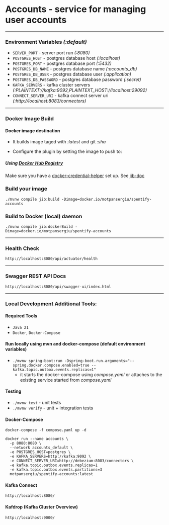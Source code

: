# Accounts - service for managing user accounts

---

### Environment Variables _(:default)_

* `SERVER_PORT` - server port run _(:8080)_
* `POSTGRES_HOST` - postgres database host _(:localhost)_
* `POSTGRES_PORT` - postgres database port _(:5432)_
* `POSTGRES_DB_NAME` - postgres database name _(:accounts_db)_
* `POSTGRES_DB_USER` - postgres database user _(:application)_
* `POSTGRES_DB_PASSWORD` - postgres database password _(:secret)_
* `KAFKA_SERVERS` - kafka cluster servers _(:PLAINTEXT://kafka:9092,PLAINTEXT_HOST://localhost:29092)_
* `CONNECT_SERVER_URI` - kafka connect server uri _(:http://localhost:8083/connectors)_

---

### Docker Image Build

#### Docker image destination

* It builds image taged with _:latest_ and git _:sha_ 

* Configure the plugin by setting the image to push to:

##### Using [Docker Hub Registry](https://hub.docker.com/)

Make sure you have a [docker-credential-helper](https://github.com/docker/docker-credential-helpers#available-programs)
set up. See [jib-doc](https://github.com/GoogleContainerTools/jib/tree/master/jib-maven-plugin#configuration)

### Build your image

`./mvnw compile jib:build -Dimage=docker.io/motpansergiu/spentify-accounts`

### Build to Docker (local) daemon

`./mvnw compile jib:dockerBuild -Dimage=docker.io/motpansergiu/spentify-accounts`

---

### Health Check

`http://localhost:8080/api/actuator/health`

---

### Swagger REST API Docs

`http://localhost:8080/api/swagger-ui/index.html`

---

### Local Development Additional Tools:

#### Required Tools

* `Java 21`
* `Docker`, `Docker-Compose`

#### Run locally using mvn and docker-compose (default environment variables)

* `./mvnw spring-boot:run -Dspring-boot.run.arguments="--spring.docker.compose.enabled=true --kafka.topic.outbox.events.replicas=1"`
  - it starts the docker-compose using _compose.yaml_ or attaches to the existing service started from _compose.yaml_

#### Testing

* `./mvnw test` - unit tests
* `./mvnw verify` - unit + integration tests

#### Docker-Compose

`docker-compose -f compose.yaml up -d`

    docker run --name accounts \
      -p 8080:8080 \
      --network accounts_default \
      -e POSTGRES_HOST=postgres \
      -e KAFKA_SERVERS=http://kafka:9092 \
      -e CONNECT_SERVER_URI=http://debezium:8083/connectors \
      -e kafka.topic.outbox.events.replicas=1
      -e kafka.topic.outbox.events.partitions=3
      motpansergiu/spentify-accounts:latest

#### Kafka Connect

`http://localhost:8086/`

#### Kafdrop (Kafka Cluster Overview)

`http://localhost:9000/`
